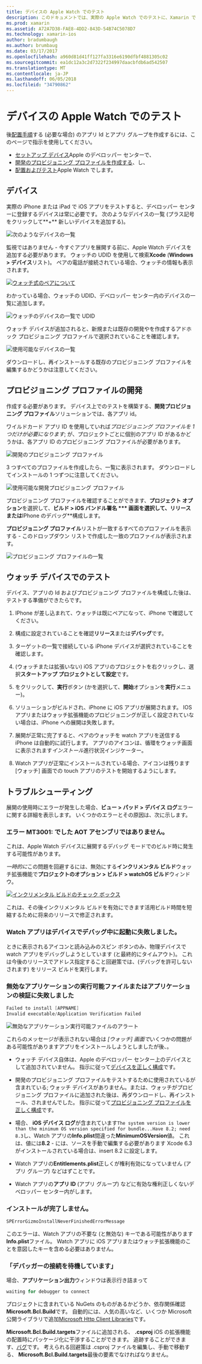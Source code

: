 ```yaml
---
title: デバイスの Apple Watch でのテスト
description: このドキュメントでは、実際の Apple Watch でのテストに、Xamarin でビルドされた watchOS アプリを展開する方法について説明します。 プロビジョニング プロファイルをテストするには、デバイスをについて説明し、トラブルシューティングのヒントを提供します。
ms.prod: xamarin
ms.assetid: A72A7D38-FAE8-4DD2-843D-54B74C5078D7
ms.technology: xamarin-ios
author: bradumbaugh
ms.author: brumbaug
ms.date: 03/17/2017
ms.openlocfilehash: a960d81d41ff127fa3316e6190dfbf4881305c02
ms.sourcegitcommit: ea1dc12a3c2d7322f234997daacbfdb6ad542507
ms.translationtype: MT
ms.contentlocale: ja-JP
ms.lasthandoff: 06/05/2018
ms.locfileid: "34790862"
---
```

# <a name="testing-on-apple-watch-devices"></a>デバイスの Apple Watch でのテスト

後[配置手順](~/ios/watchos/deploy-test/index.md)する (必要な場合) のアプリ Id とアプリ グループを作成するには、このページで指示を使用してください。

- [セットアップ デバイス](#devices)Apple のデベロッパー センターで、
- [開発のプロビジョニング プロファイルを作成する](#profiles)、し、
- [配置およびテスト](#testing)Apple Watch でします。

<a name="devices" />

## <a name="devices"></a>デバイス

実際の iPhone または iPad で iOS アプリをテストすると、デベロッパー センターに登録するデバイスは常に必要です。 次のようなデバイスの一覧 (プラス記号をクリックして**+** 新しいデバイスを追加する)。

![](device-images/devices-sml.png "次のようなデバイスの一覧")

監視ではありません - 今すぐアプリを展開する前に、Apple Watch デバイスを追加する必要があります。 ウォッチの UDID を使用して検索**Xcode** (**Windows > デバイス**リスト)。 ペアの電話が接続されている場合、ウォッチの情報も表示されます。

[![](device-images/xcode-devices-sml.png "ウォッチ式のペアについて")](device-images/xcode-devices.png#lightbox)

わかっている場合、ウォッチの UDID、デベロッパー センター内のデバイスの一覧に追加します。

![](device-images/devices-watch-sml.png "ウォッチのデバイスの一覧で UDID")

ウォッチ デバイスが追加されると、新規または既存の開発やを作成するアドホック プロビジョニング プロファイルで選択されていることを確認します。

![](device-images/devices-provisioning.png "使用可能なデバイスの一覧")

ダウンロードし、再インストールする既存のプロビジョニング プロファイルを編集するかどうかは注意してください。

<a name="profiles" />

## <a name="development-provisioning-profiles"></a>プロビジョニング プロファイルの開発

作成する必要があります。 デバイス上でのテストを構築する、**開発プロビジョニング プロファイル**ソリューションでは、各アプリ id。

ワイルドカード アプリ ID を使用していれば*プロビジョニング プロファイルを 1 つだけが必要になります*; が、プロジェクトごとに個別のアプリ ID があるかどうかは、各アプリ ID のプロビジョニング プロファイルが必要があります。

![](device-images/provisioningprofile-development.png "開発のプロビジョニング プロファイル")

3 つすべてのプロファイルを作成したら、一覧に表示されます。 ダウンロードしてインストールの 1 つずつに注意してください。

![](device-images/provisioningprofiles.png "使用可能な開発プロビジョニング プロファイル")

プロビジョニング プロファイルを確認することができます、**プロジェクト オプション**を選択して、**ビルド > iOS バンドル署名 *** 画面を選択して、**リリース**または**IPhone のデバッグ**構成します。

**プロビジョニング プロファイル**リストが一致するすべてのプロファイルを表示する - このドロップダウン リストで作成した一致のプロファイルが表示されます。

![](device-images/options-selectprofile.png "プロビジョニング プロファイルの一覧")


<a name="testing" />

## <a name="testing-on-a-watch-device"></a>ウォッチ デバイスでのテスト

デバイス、アプリの Id およびプロビジョニング プロファイルを構成した後は、テストする準備ができたらです。

1. IPhone が差し込まれて、ウォッチは既にペアになって、iPhone で確認してください。

2. 構成に設定されていることを確認**リリース**または**デバッグ**です。

3. ターゲットの一覧で接続している iPhone デバイスが選択されていることを確認します。

4. (ウォッチまたは拡張いない) iOS アプリのプロジェクトを右クリックし、選択**スタートアップ プロジェクトとして設定**です。

5. をクリックして、**実行**ボタン (かを選択して、**開始**オプションを**実行**メニュー)。

6. ソリューションがビルドされ、iPhone に iOS アプリが展開されます。
  IOS アプリまたはウォッチ拡張機能のプロビジョニングが正しく設定されていない場合は、iPhone への展開は失敗します。

7. 展開が正常に完了すると、ペアのウォッチを watch アプリを送信する iPhone は自動的に試行します。 アプリのアイコンは、循環をウォッチ画面に表示されます*インストール*進行状況インジケーター。

8. Watch アプリが正常にインストールされている場合、アイコンは残ります [ウォッチ] 画面での touch アプリのテストを開始するようにします。


## <a name="troubleshooting"></a>トラブルシューティング

展開の使用時にエラーが発生した場合、**ビュー > パッド > デバイス ログ**エラーに関する詳細を表示します。 いくつかのエラーとその原因は、次に示します。

### <a name="error-mt3001-could-not-aot-the-assembly"></a>エラー MT3001: でした AOT アセンブリではありません。

これは、Apple Watch デバイスに展開するデバッグ モードでのビルド時に発生する可能性があります。

*一時的に*この問題を回避するには、無効にする**インクリメンタル ビルド**ウォッチ拡張機能で**プロジェクトのオプション > ビルド > watchOS ビルド**ウィンドウ。

[![](device-images/disable-incremental-sml.png "インクリメンタル ビルドのチェック ボックス")](device-images/disable-incremental.png#lightbox)

これは、その後インクリメンタル ビルドを有効にできます活用ビルド時間を短縮するために将来のリリースで修正されます。


### <a name="watch-app-fails-to-start-while-debugging-on-device"></a>Watch アプリはデバイスでデバッグ中に起動に失敗しました。

ときに表示されるアイコンと読み込みのスピン ボタンのみ、物理デバイスで watch アプリをデバッグしようとしています (と最終的にタイムアウト)。 これは今後のリリースでアドレス指定すること回避策では、(デバッグを許可しないされます) をリリース ビルドを実行します。


### <a name="invalid-application-executable-or-application-verification-failed"></a>無効なアプリケーションの実行可能ファイルまたはアプリケーションの検証に失敗しました

```csharp
Failed to install [APPNAME]
Invalid executable/Application Verification Failed
```

![](device-images/invalid-application-executable.png "無効なアプリケーション実行可能ファイルのアラート")

これらのメッセージが表示されない場合は *[ウォッチ] 画面で*いくつかの問題がある可能性がありますアプリをインストールしようとしましたが後、。

- ウォッチ デバイス自体は、Apple のデベロッパー センター上のデバイスとして追加されていません。 指示に従って[デバイスを正しく構成](#devices)です。

- 開発のプロビジョニング プロファイルをテストするために使用されているが含まれている; ウォッチ デバイスがありません。または、ウォッチがプロビジョニング プロファイルに追加された後は、再ダウンロードし、再インストール、されませんでした。 指示に従って[プロビジョニング プロファイルを正しく構成](#profiles)です。

- 場合、 **iOS デバイス ログ**が含まれています`The system version is lower than the minimum OS version specified for bundle...Have 8.2; need 8.3`し、Watch アプリの**Info.plist**間違った**MinimumOSVersion**値。
  これは、値には**8.2** - には、ソースを手動で編集する必要があります Xcode 6.3 がインストールされている場合は、insert 8.2 に設定します。

- Watch アプリの**Entitlements.plist**正しくが権利有効になっていません (アプリ グループ) などはずことです。

- Watch アプリの**アプリ ID** (アプリ グループ) などに有効な権利正しくないデベロッパー センター内がします。



### <a name="install-never-finished"></a>インストールが完了しません。

```csharp
SPErrorGizmoInstallNeverFinishedErrorMessage
```

このエラーは、Watch アプリの不要な (と無効な) キーである可能性があります**Info.plist**ファイル。 Watch アプリに iOS アプリまたはウォッチ拡張機能のことを意図したキーを含める必要はありません。

<!--eg. NSLocationAlwaysUsageDescription -->


### <a name="waiting-for-debugger-to-connect"></a>「デバッガーの接続を待機しています」

場合、**アプリケーション出力**ウィンドウは表示行き詰まって

```csharp
waiting for debugger to connect
```

プロジェクトに含まれている NuGets のものがあるかどうか、依存関係確認**Microsoft.Bcl.Build**です。 自動的には、人気の高いなど、いくつか Microsoft 公開ライブラリで追加[Microsoft Http Client Libraries](http://www.nuget.org/packages/Microsoft.Net.Http/)です。

**Microsoft.Bcl.Build.targets**ファイルに追加される、 **.csproj** iOS の拡張機能の配置時にパッケージ化に干渉することができます。 追跡することができます、[バグ](https://bugzilla.xamarin.com/show_bug.cgi?id=29912)です。
考えられる回避策は .csproj ファイルを編集し、手動で移動する、 **Microsoft.Bcl.Build.targets**最後の要素でなければなりません。

